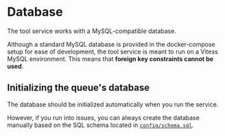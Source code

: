 # Database

The tool service works with a MySQL-compatible database.

Although a standard MySQL database is provided in the docker-compose setup for
ease of development, the tool service is meant to run on a Vitess MySQL 
environment. This means that **foreign key constraints cannot be used**.


## Initializing the queue's database

The database should be initialized automatically when you run the service.

However, if you run into issues, you can always create the database manually 
based on the SQL schema located in [`config/schema.sql`](../config/schema.sql).
